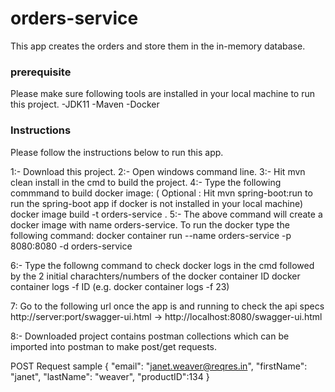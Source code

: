 # orders-service
This app creates the orders and store them in the in-memory database. 

### prerequisite
Please make sure following tools are installed in your local machine to run this project.
-JDK11
-Maven
-Docker

### Instructions
Please follow the instructions below to run this app.

1:- Download this project.
2:- Open windows command line.
3:- Hit mvn clean install in the cmd to build the project.
4:- Type the following commmand to build docker image: ( Optional : Hit mvn spring-boot:run  to run the spring-boot app if docker is not installed in your local machine)
        docker image build -t orders-service .
5:- The above command will create a docker image with name orders-service. To run the docker type the following command:
        docker container run --name orders-service -p 8080:8080 -d orders-service

6:- Type the followng command to check docker logs in the cmd followed by the 2 initial charachters/numbers of the docker container ID
        docker container logs -f ID (e.g. docker container logs -f 23)
        
7: Go to the following url once the app is and running to check the api specs
      http://server:port/swagger-ui.html ->   http://localhost:8080/swagger-ui.html
      
8:- Downloaded project contains postman collections which can be imported into postman to make post/get requests.

POST Request sample 
{ "email": "janet.weaver@reqres.in", "firstName": "janet", "lastName": "weaver", "productID":134 }


